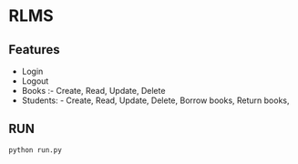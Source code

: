 # RLMS

## Features

* Login
* Logout
* Books :- Create, Read, Update, Delete
* Students: - Create, Read, Update, Delete, Borrow books, Return books, 

## RUN
`python run.py`
